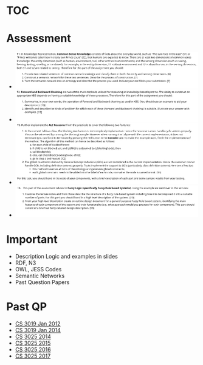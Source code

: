<!-- TITLE: Knowledge Based Systems -->
<!-- SUBTITLE: A quick summary of Knowledge Based Systems -->


# TOC
# Assessment
* ![Deepinscreenshot Select Area 20181023124901](/uploads/deepinscreenshot-select-area-20181023124901.png "Deepinscreenshot Select Area 20181023124901")
* ![Deepinscreenshot Select Area 20181023124913](/uploads/deepinscreenshot-select-area-20181023124913.png "Deepinscreenshot Select Area 20181023124913")
* ![Deepinscreenshot Select Area 20181023124939](/uploads/deepinscreenshot-select-area-20181023124939.png "Deepinscreenshot Select Area 20181023124939")
* ![Deepinscreenshot Select Area 20181023124949](/uploads/deepinscreenshot-select-area-20181023124949.png "Deepinscreenshot Select Area 20181023124949")
# Important
* Description Logic and examples in slides
* RDF, N3
* OWL, JESS Codes
* Semantic Networks
* Past Question Papers

# Past QP
* [CS 3019 Jan 2012](/uploads/cs-3019-jan-2012.pdf "Cs 3019 Jan 2012")
* [CS 3019 Jan 2014](/uploads/cs-3019-jan-2014.pdf "Cs 3019 Jan 2014")
* [CS 3025 2014](/uploads/cs-3025-2014.pdf "Cs 3025 2014")
* [CS 3025 2015](/uploads/cs-3025-2015.pdf "Cs 3025 2015")
* [CS 3025 2016](/uploads/cs-3025-2016.pdf "Cs 3025 2016")
* [CS 3025 2017](/uploads/cs-3025-2017.pdf "Cs 3025 2017")